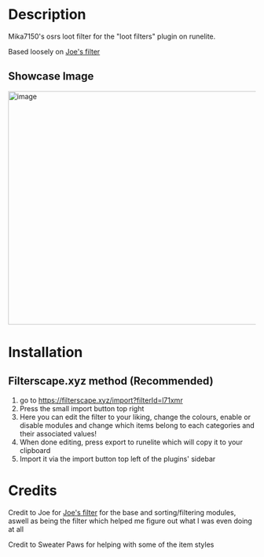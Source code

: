 # Description
Mika7150's osrs loot filter for the "loot filters" plugin on runelite.

Based loosely on [Joe's filter](https://github.com/typical-whack/loot-filters-modules)

## Showcase Image

<img width="588" height="474" alt="image" src="https://github.com/user-attachments/assets/4ed70102-49ec-41f9-97f8-c283651fe56b" />


# Installation

## Filterscape.xyz method (Recommended) 
  1. go to https://filterscape.xyz/import?filterId=l71xmr
  2. Press the small import button top right
  3. Here you can edit the filter to your liking, change the colours, enable or disable modules and change which items belong to each categories and their associated values!
  4. When done editing, press export to runelite which will copy it to your clipboard
  5. Import it via the import button top left of the plugins' sidebar

# Credits

Credit to Joe for [Joe's filter](https://github.com/typical-whack/loot-filters-modules) for the base and sorting/filtering modules, aswell as being the filter which helped me figure out what I was even doing at all

Credit to Sweater Paws for helping with some of the item styles
